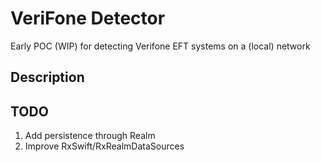 # VeriFone Detector

Early POC (WIP) for detecting Verifone EFT systems on a (local) network

## Description

## TODO

1. Add persistence through Realm
1. Improve RxSwift/RxRealmDataSources





